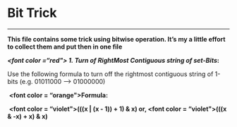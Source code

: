 <h1>Bit Trick</h1>

---

**This file contains some trick using bitwise operation. It’s my a little effort to collect them and put then in one file**



***<font color =“red"> 1. Turn of RightMost Contiguous string of set-Bits</font>*****:**

Use the following formula to turn off the rightmost contiguous string of 1-bits (e.g. 01011000 –> 01000000)

​	**<font color = “orange">Formula:</font>**

​					**<font color = “violet">(((x | (x - 1)) + 1) & x)</font> 	or, 	<font color = “violet">(((x & -x) + x) & x) </font>**

